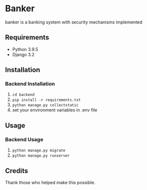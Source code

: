 # Banker

banker is a banking system with security mechanisms implemented

## Requirements

- Python 3.9.5
- Django 3.2

## Installation

### Backend Installation

1. `cd backend`
2. `pip install -r requirements.txt`
3. `python manage.py collectstatic`
4. set your environment variables in .env file

## Usage

### Backend Usage

1. `python manage.py migrate`
2. `python manage.py runserver`

## Credits

Thank those who helped make this possible.

